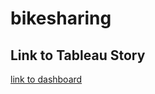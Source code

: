 # bikesharing
## Link to Tableau Story
[link to dashboard](https://public.tableau.com/app/profile/dylan.steinhauer/viz/bikesharing_challenge_16367476665700/CitibikeStory?publish=yes)
